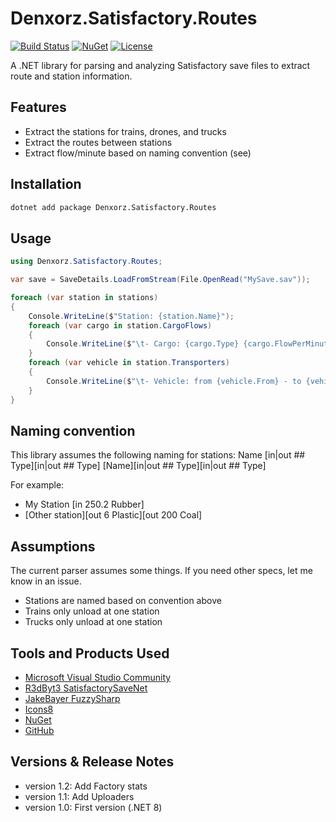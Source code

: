 # Denxorz.Satisfactory.Routes

[![Build Status](https://github.com/denxorz/satisfactory-routes/workflows/Build%20and%20Test/badge.svg)](https://github.com/denxorz/satisfactory-routes/actions/workflows/build-test.yml)
[![NuGet](https://img.shields.io/nuget/v/Denxorz.Satisfactory.Routes.svg)](https://www.nuget.org/packages/Denxorz.Satisfactory.Routes)
[![License](https://img.shields.io/badge/License-MIT-blue.svg)](LICENSE)

A .NET library for parsing and analyzing Satisfactory save files to extract route and station information.

## Features

- Extract the stations for trains, drones, and trucks
- Extract the routes between stations
- Extract flow/minute based on naming convention (see)

## Installation

```bash
dotnet add package Denxorz.Satisfactory.Routes
```

## Usage

```csharp
using Denxorz.Satisfactory.Routes;

var save = SaveDetails.LoadFromStream(File.OpenRead("MySave.sav"));

foreach (var station in stations)
{
    Console.WriteLine($"Station: {station.Name}");
    foreach (var cargo in station.CargoFlows)
    {
        Console.WriteLine($"\t- Cargo: {cargo.Type} {cargo.FlowPerMinute}");
    }
    foreach (var vehicle in station.Transporters)
    {
        Console.WriteLine($"\t- Vehicle: from {vehicle.From} - to {vehicle.To}");
    }
}
```

## Naming convention

This library assumes the following naming for stations:
Name [in|out ## Type][in|out ## Type]
[Name][in|out ## Type][in|out ## Type]

For example:

- My Station [in 250.2 Rubber]
- [Other station][out 6 Plastic][out 200 Coal]

## Assumptions

The current parser assumes some things. If you need other specs, let me know in an issue.

- Stations are named based on convention above
- Trains only unload at one station
- Trucks only unload at one station

## Tools and Products Used

- [Microsoft Visual Studio Community](https://www.visualstudio.com)
- [R3dByt3 SatisfactorySaveNet](https://github.com/R3dByt3/SatisfactorySaveNet)
- [JakeBayer FuzzySharp](https://github.com/JakeBayer/FuzzySharp)
- [Icons8](https://icons8.com/)
- [NuGet](https://www.nuget.org/)
- [GitHub](https://github.com/)

## Versions & Release Notes

- version 1.2: Add Factory stats
- version 1.1: Add Uploaders
- version 1.0: First version (.NET 8)
